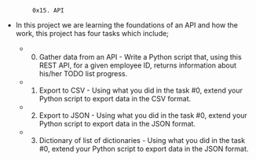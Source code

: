             0x15. API
 * In this project we are learning the foundations of an API and how the work, this project has four tasks which include;

    * 0. Gather data from an API - Write a Python script that, using this REST API, for a given employee ID, returns information about his/her TODO list progress.

    * 1. Export to CSV - Using what you did in the task #0, extend your Python script to export data in the CSV format.

    * 2. Export to JSON - Using what you did in the task #0, extend your Python script to export data in the JSON format.

    * 3. Dictionary of list of dictionaries - Using what you did in the task #0, extend your Python script to export data in the JSON format.
